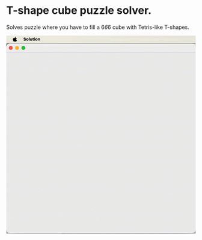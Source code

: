 # T-shape cube puzzle solver.

Solves puzzle where you have to fill a 6*6*6 cube with Tetris-like T-shapes.

![Demo](example.gif)